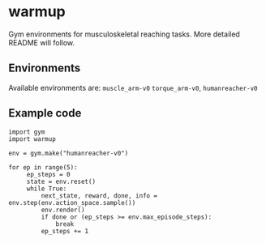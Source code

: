 # warmup
Gym environments for musculoskeletal reaching tasks.
More detailed README will follow.

## Environments
Available environments are:
`muscle_arm-v0` `torque_arm-v0`, `humanreacher-v0`

## Example code

```
import gym
import warmup

env = gym.make("humanreacher-v0")

for ep in range(5):
     ep_steps = 0
     state = env.reset()
     while True:
         next_state, reward, done, info = env.step(env.action_space.sample())
         env.render()
         if done or (ep_steps >= env.max_episode_steps):
             break
         ep_steps += 1
```
